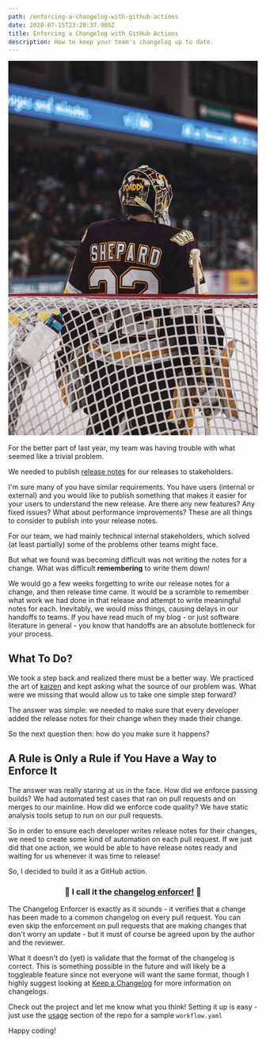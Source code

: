 ```yaml
---
path: /enforcing-a-changelog-with-github-actions
date: 2020-07-15T23:20:37.905Z
title: Enforcing a Changelog with GitHub Actions
description: How to keep your team's changelog up to date.
---
```

![](../assets/logan-weaver-_-aqiq8y_sy-unsplash.jpg "Photo by LOGAN WEAVER on Unsplash")

For the better part of last year, my team was having trouble with what seemed like a trivial problem. 

We needed to publish [release notes](https://en.wikipedia.org/wiki/Release_notes) for our releases to stakeholders.

I'm sure many of you have similar requirements. You have users (internal or external) and you would like to publish something that makes it easier for your users to understand the new release. Are there any new features? Any fixed issues? What about performance improvements? These are all things to consider to publish into your release notes.

For our team, we had mainly technical internal stakeholders, which solved (at least partially) some of the problems other teams might face.

But what we found was becoming difficult was not writing the notes for a change. What was difficult **remembering** to write them down! 

We would go a few weeks forgetting to write our release notes for a change, and then release time came. It would be a scramble to remember what work we had done in that release and attempt to write meaningful notes for each. Inevitably, we would miss things, causing delays in our handoffs to teams. If you have read much of my blog - or just software literature in general - you know that handoffs are an absolute bottleneck for your process.

## What To Do?

We took a step back and realized there must be a better way. We practiced the art of [kaizen](https://dangoslen.me/blog/how-to-introduce-kaizen-to-your-team/) and kept asking what the source of our problem was. What were we missing that would allow us to take one simple step forward?

The answer was simple: we needed to make sure that every developer added the release notes for their change when they made their change.

So the next question then: how do you make sure it happens? 

## A Rule is Only a Rule if You Have a Way to Enforce It

The answer was really staring at us in the face. How did we enforce passing builds? We had automated test cases that ran on pull requests and on merges to our mainline. How did we enforce code quality? We have static analysis tools setup to run on our pull requests.

So in order to ensure each developer writes release notes for their changes, we need to create some kind of automation on each pull request. If we just did that one action, we would be able to have release notes ready and waiting for us whenever it was time to release!

So, I decided to build it as a GitHub action. 

<h3><p align="center">💪 I call it the <a href="https://github.com/dangoslen/changelog-enforcer/">changelog enforcer!</a> 💪</p></h3>

The Changelog Enforcer is exactly as it sounds - it verifies that a change has been made to a common changelog on every pull request. You can even skip the enforcement on pull requests that are making changes that don't worry an update - but it must of course be agreed upon by the author and the reviewer.

What it doesn't do (yet) is validate that the format of the changelog is correct. This is something possible in the future and will likely be a toggleable feature since not everyone will want the same format, though I highly suggest looking at [Keep a Changelog](https://keepachangelog.com/en/1.0.0/) for more information on changelogs.

Check out the project and let me know what you think! Setting it up is easy - just use the [usage](https://github.com/dangoslen/changelog-enforcer#usage) section of the repo for a sample `workflow.yaml`

Happy coding!